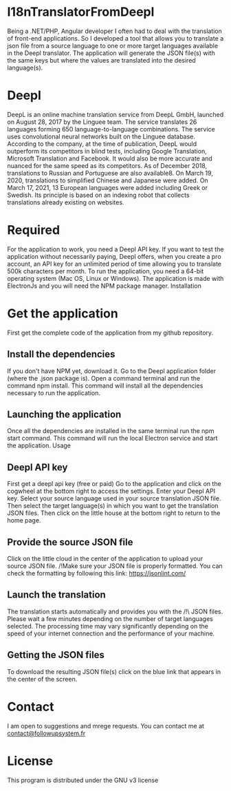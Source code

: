 # I18nTranslatorFromDeepl

Being a .NET/PHP, Angular developer I often had to deal with the translation of front-end applications. So I developed a tool that allows you to translate a json file from a source language to one or more target languages available in the Deepl translator. The application will generate the JSON file(s) with the same keys but where the values are translated into the desired language(s).
# Deepl

DeepL is an online machine translation service from DeepL GmbH, launched on August 28, 2017 by the Linguee team. The service translates 26 languages forming 650 language-to-language combinations. The service uses convolutional neural networks built on the Linguee database. According to the company, at the time of publication, DeepL would outperform its competitors in blind tests, including Google Translation, Microsoft Translation and Facebook. It would also be more accurate and nuanced for the same speed as its competitors. As of December 2018, translations to Russian and Portuguese are also available8. On March 19, 2020, translations to simplified Chinese and Japanese were added. On March 17, 2021, 13 European languages were added including Greek or Swedish. Its principle is based on an indexing robot that collects translations already existing on websites.
# Required

For the application to work, you need a Deepl API key. If you want to test the application without necessarily paying, Deepl offers, when you create a pro account, an API key for an unlimited period of time allowing you to translate 500k characters per month. To run the application, you need a 64-bit operating system (Mac OS, Linux or Windows). The application is made with ElectronJs and you will need the NPM package manager.
Installation
# Get the application

First get the complete code of the application from my github repository.
## Install the dependencies

If you don't have NPM yet, download it. Go to the Deepl application folder (where the .json package is). Open a command terminal and run the command npm install. This command will install all the dependencies necessary to run the application.
## Launching the application

Once all the dependencies are installed in the same terminal run the npm start command. This command will run the local Electron service and start the application.
Usage
## Deepl API key

First get a deepl api key (free or paid) Go to the application and click on the cogwheel at the bottom right to access the settings. Enter your Deepl API key. Select your source language used in your source translation JSON file. Then select the target language(s) in which you want to get the translation JSON files. Then click on the little house at the bottom right to return to the home page.
## Provide the source JSON file

Click on the little cloud in the center of the application to upload your source JSON file. /!Make sure your JSON file is properly formatted. You can check the formatting by following this link: https://jsonlint.com/
## Launch the translation

The translation starts automatically and provides you with the /!\ JSON files. Please wait a few minutes depending on the number of target languages selected. The processing time may vary significantly depending on the speed of your internet connection and the performance of your machine.
## Getting the JSON files

To download the resulting JSON file(s) click on the blue link that appears in the center of the screen.
# Contact

I am open to suggestions and mrege requests. You can contact me at contact@followupsystem.fr
# License

This program is distributed under the GNU v3 license
